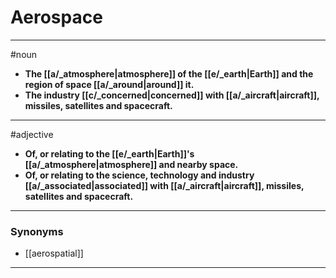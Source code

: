 # Aerospace
---
#noun
- **The [[a/_atmosphere|atmosphere]] of the [[e/_earth|Earth]] and the region of space [[a/_around|around]] it.**
- **The industry [[c/_concerned|concerned]] with [[a/_aircraft|aircraft]], missiles, satellites and spacecraft.**
---
#adjective
- **Of, or relating to the [[e/_earth|Earth]]'s [[a/_atmosphere|atmosphere]] and nearby space.**
- **Of, or relating to the science, technology and industry [[a/_associated|associated]] with [[a/_aircraft|aircraft]], missiles, satellites and spacecraft.**
---
### Synonyms
- [[aerospatial]]
---
